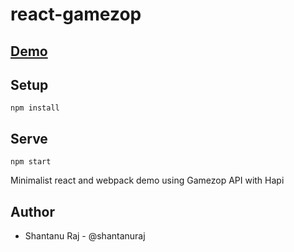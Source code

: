 # react-gamezop

## [Demo](http://shantanuraj.github.io/react-gamezop/)

## Setup

    npm install

## Serve

    npm start

Minimalist react and webpack demo using Gamezop API with Hapi

## Author

* Shantanu Raj - @shantanuraj
